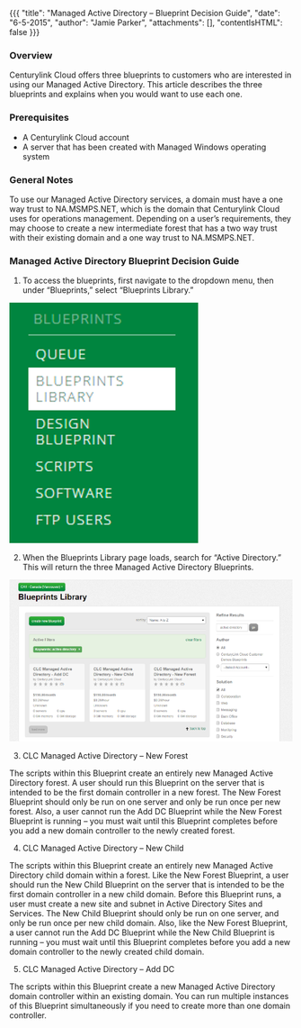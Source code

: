 {{{
  "title": "Managed Active Directory – Blueprint Decision Guide",
  "date": "6-5-2015",
  "author": "Jamie Parker",
  "attachments": [],
  "contentIsHTML": false
}}}

### Overview

Centurylink Cloud offers three blueprints to customers who are interested in using our Managed Active Directory.  This article describes the three blueprints and explains when you would want to use each one.

### Prerequisites

* A Centurylink Cloud account
* A server that has been created with Managed Windows operating system

### General Notes

To use our Managed Active Directory services, a domain must have a one way trust to NA.MSMPS.NET, which is the domain that Centurylink Cloud uses for operations management.  Depending on a user’s requirements, they may choose to create a new intermediate forest that has a two way trust with their existing domain and a one way trust to NA.MSMPS.NET.

### Managed Active Directory Blueprint Decision Guide

1. To access the blueprints, first navigate to the dropdown menu, then under “Blueprints,” select “Blueprints Library.”

  ![Dropdown menu showing Blueprints Library link](../images/ManagedAD-Blueprints-Library-menu.png)

2. When the Blueprints Library page loads, search for “Active Directory.”  This will return the three Managed Active Directory Blueprints.

  ![Blueprints Library search results showing Managed Active Directory options](../images/ManagedADBlueprints-search-results.png)

3.  CLC Managed Active Directory – New Forest

The scripts within this Blueprint create an entirely new Managed Active Directory forest.  A user should run this Blueprint on the server that is intended to be the first domain controller in a new forest.  The New Forest Blueprint should only be run on one server and only be run once per new forest.  Also, a user cannot run the Add DC Blueprint while the New Forest Blueprint is running – you must wait until this Blueprint completes before you add a new domain controller to the newly created forest.

4.  CLC Managed Active Directory – New Child

The scripts within this Blueprint create an entirely new Managed Active Directory child domain within a forest.  Like the New Forest Blueprint, a user should run the New Child Blueprint on the server that is intended to be the first domain controller in a new child domain.  Before this Blueprint runs, a user must create a new site and subnet in Active Directory Sites and Services.  The New Child Blueprint should only be run on one server, and only be run once per new child domain.  Also, like the New Forest Blueprint, a user cannot run the Add DC Blueprint while the New Child Blueprint is running – you must wait until this Blueprint completes before you add a new domain controller to the newly created child domain.

5.  CLC Managed Active Directory – Add DC

The scripts within this Blueprint create a new Managed Active Directory domain controller within an existing domain.  You can run multiple instances of this Blueprint simultaneously if you need to create more than one domain controller.  
